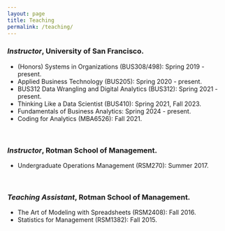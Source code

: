 ```yaml
---
layout: page
title: Teaching
permalink: /teaching/
---
```



### *Instructor*, University of San Francisco.

* (Honors) Systems in Organizations (BUS308/498): Spring 2019 - present. 
* Applied Business Technology (BUS205): Spring 2020 - present.
* BUS312 Data Wrangling and Digital Analytics (BUS312): Spring 2021 - present. 
*  Thinking Like a Data Scientist (BUS410): Spring 2021, Fall 2023.
*  Fundamentals of Business Analytics: Spring 2024 - present. 
*  Coding for Analytics (MBA6526): Fall 2021.

<br/>

### *Instructor*, Rotman School of Management.

* Undergraduate Operations Management (RSM270):  Summer 2017.

<br/>

### *Teaching Assistant*, Rotman School of Management.

* The Art of Modeling with Spreadsheets (RSM2408):  Fall 2016.
* Statistics for Management (RSM1382): Fall 2015.
